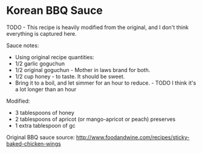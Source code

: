 # Korean BBQ Sauce

TODO - This recipe is heavily modified from the original, and I don't think everything is captured here.

Sauce notes:
* Using original recipe quantities:
* 1/2 garlic goguchun 
* 1/2 original goguchun - Mother in laws brand for both.
* 1/2 cup honey - to taste.  It should be sweet.
* Bring it to a boil, and let simmer for an hour to reduce. - TODO I think it's a lot longer than an hour

Modified:
* 3 tablespoons of honey
* 2 tablespoons of apricot (or mango-apricot or peach) preserves 
* 1 extra tablespoon of gc 

Original BBQ sauce source: http://www.foodandwine.com/recipes/sticky-baked-chicken-wings
